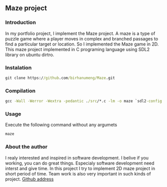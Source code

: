 ## Maze project
### Introduction
   In my portfolio project, I implement the Maze project. A maze is a type of puzzle game where a player moves in complex and branched passages to find a particular target or location. So I implemented the Maze game in 2D.
This maze project implemented in C programing language using SDL2 library on ubuntu dirtro.

### Instalation
```cmd
git clone https://github.com/birhanumeng/Maze.git
```
### Compilation
```cmd
gcc -Wall -Werror -Wextra -pedantic ./src/*.c -lm -o maze `sdl2-config --libs --cflags`;
```
### Usage
Execute the following command without any argumets
```cmd
maze
```

### About the author
I realy interested and inspired in software development. I belive if you working, you can do great things. Especialy software development need interst and give time. In this project I try to implement 2D maze project in short period of time. Team work is also very important in such kinds of project.
[Github address](https://github.com/birhanumeng/)

